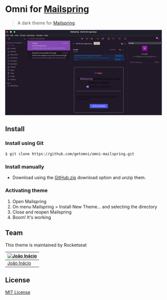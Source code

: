 # Omni for [Mailspring](https://github.com/Foundry376/Mailspring)

> A dark theme for [Mailspring](https://github.com/Foundry376/Mailspring).

![Screenshot](./screenshot.png)

## Install

### Install using Git
```bash
$ git clone https://github.com/getomni/omni-mailspring.git
```
### Install manually

* Download using the [GitHub.zip](https://github.com/getomni/omni-mailspring/archive/master.zip) download option and unzip them.


### Activating theme
<ol>
<li>Open Mailspring</li>
<li>On menu Mailspring > Install New Theme... and selecting the directory</li>
<li>Close and reopen Mailspring</li>
<li>Boom! It's working</li>
</ol>

## Team

This theme is maintained by Rocketseat

[![João Inácio](https://avatars0.githubusercontent.com/u/22185823?v=3&s=70)](https://github.com/birobirobiro) |
--- |
[João Inácio](https://github.com/birobirobiro) |

## License

[MIT License](./LICENSE)
